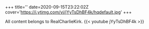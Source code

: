 +++
title=''
date=2020-09-15T23:22:02Z
cover='https://i.ytimg.com/vi/jYyTsDhBF4k/hqdefault.jpg'
+++

All content belongs to RealCharlieKirk.
{{< youtube jYyTsDhBF4k >}}
